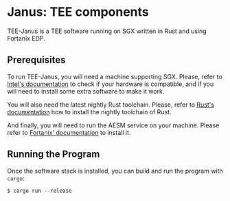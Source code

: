 # Janus: TEE components
TEE-Janus is a TEE software running on SGX written in Rust and using Fortanix EDP.

## Prerequisites

To run TEE-Janus, you will need a machine supporting SGX. Please, refer to [Intel's documentation](https://www.intel.com/content/www/us/en/developer/tools/software-guard-extensions/get-started.html) to check if your hardware is compatible, and if you will need to install some extra software to make it work.

You will also need the latest nightly Rust toolchain. Please, refer to [Rust's documentation](https://www.rust-lang.org/tools/install) how to install the nightly toolchain of Rust.

And finally, you will need to run the AESM service on your machine. Please refer to [Fortanix' documentation](https://edp.fortanix.com/docs/installation/guide/) to install it.

## Running the Program

Once the software stack is installed, you can build and run the program with `cargo`:

```
$ cargo run --release
```
